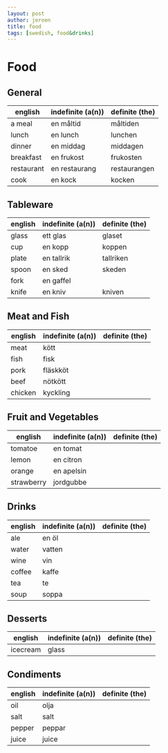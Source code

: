 ```yaml
---
layout: post
author: jeroen
title: food
tags: [swedish, food&drinks]
---
```


# Food

## General

| english | indefinite (a(n)) | definite (the) |
| ------- | ----------------- | -------------- |
| a meal | en måltid | måltiden |
| lunch | en lunch | lunchen |
| dinner | en middag | middagen |
| breakfast | en frukost | frukosten |
| restaurant | en restaurang | restaurangen |
| cook | en kock | kocken |


## Tableware
| english | indefinite (a(n)) | definite (the) |
| ------- | ----------------- | -------------- |
| glass | ett glas | glaset |
| cup | en kopp | koppen |
| plate | en tallrik | tallriken |
| spoon | en sked | skeden |
| fork | en gaffel | |
| knife | en kniv | kniven |


## Meat and Fish
| english | indefinite (a(n)) | definite (the) |
| ------- | ----------------- | -------------- |
| meat | kött | |
| fish | fisk | |
| pork | fläskköt | |
| beef | nötkött | |
| chicken | kyckling | |


## Fruit and Vegetables
| english | indefinite (a(n)) | definite (the) |
| ------- | ----------------- | -------------- |
| tomatoe | en tomat | |
| lemon | en citron | |
| orange | en apelsin | |
| strawberry | jordgubbe | |

## Drinks
| english | indefinite (a(n)) | definite (the) |
| ------- | ----------------- | -------------- |
| ale | en öl | |
| water | vatten | |
| wine | vin | |
| coffee | kaffe | |
| tea | te | |
| soup | soppa | |

## Desserts
| english | indefinite (a(n)) | definite (the) |
| ------- | ----------------- | -------------- |
| icecream | glass | |


## Condiments
| english | indefinite (a(n)) | definite (the) |
| ------- | ----------------- | -------------- |
| oil | olja | |
| salt | salt | |
| pepper | peppar | |
| juice | juice | |
